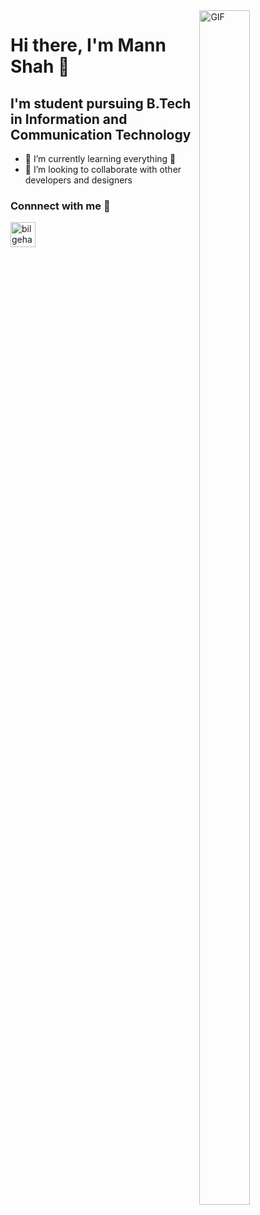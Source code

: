 <img align="right" width=40% height=70% alt="GIF" src="https://media.tenor.com/images/b7939d73d32cb3ce5e48a80dd35dc599/tenor.gif"/>

# Hi there, I'm Mann Shah 👋 
## I'm student pursuing B.Tech in Information and Communication Technology 

- 🌱 I’m currently learning everything 🤣
- 👯 I’m looking to collaborate with other developers and designers

### Connnect with me 📝

<!--[<img align="left" width="50px" src="https://c.tenor.com/x0C6aBxEdOEAAAAj/instagram-sign-on-instagram.gif" />](https://www.instagram.com/__mann_13_/)
[<img align="left" width="50px" src="https://media.tenor.com/images/17934898a37921bf04e99f7e52af6f9a/tenor.gif" />](mailto:mannjshah01@gmail.com)
[<img align="left" width="50px" src="https://media.tenor.com/images/2fe179006f0447bdb102e9e339607e19/tenor.gif" />](https://www.linkedin.com/in/mann-shah-25a215191)-->

[<img align="left" alt="bilgehangecici.site" width="40px" src="https://i.pinimg.com/originals/1d/46/dd/1d46dda5b99cf1a91a1e2377fb948b36.gif" />](know-by-portfolio.netlify.app)
<!--[<img align="left" alt="bilgehangecici | LinkedIn" width="35px" src="https://i.pinimg.com/originals/de/b4/6f/deb46f02a59e3b3a2aa58fac16290d63.gif" />][linkedin]
[<img align="left" alt="bilgehangecici | Instagram" width="40px" src="https://thumbs.gfycat.com/OrnateOrneryFoal-max-1mb.gif" />][instagram]-->


<!--
**Mann-tech13/Mann-tech13** is a ✨ _special_ ✨ repository because its `README.md` (this file) appears on your GitHub profile. alt="know-by-portfolio.netlify | Gmail"

Here are some ideas to get you started:

- 🔭 I’m currently working on ...
- 🌱 I’m currently learning ...
- 👯 I’m looking to collaborate on ...
- 🤔 I’m looking for help with ...
- 💬 Ask me about ...
- 📫 How to reach me: ...
- 😄 Pronouns: ...
- ⚡ Fun fact: ...
-->



